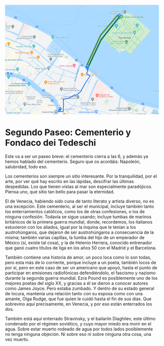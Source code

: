 ![Cementerio de San Michele y Fondaco](img/paseo-2.png)

# Segundo Paseo: Cementerio y Fondaco dei Tedeschi

Este va a ser un paseo breve: el cementerio cierra a las 6, y además
ya hemos hablado del cementerio. Seguro que os acordáis: Napoleón,
salubridad, todo eso.

Los cementerios son siempre un sitio interesante. Por la tranquilidad,
por el arte, por ver qué hay escrito en las lápidas, descifrar las
últimas despedidas. Los que tienen vistas al mar son especialmente
paradójicos. Piensa uno, qué sitio tan bello para pasar la eternidad.

El de Venecia, habiendo sido cuna de tanto literato y artista diverso,
no es una excepción. Este cementerio, al ser el municipal, incluye
también tanto los enterramientos católicos, como los de otras
confesiones, o los de ninguna confesión. Todavía se sigue usando;
incluye tumbas de marinos británicos de la primera guerra mundial,
donde, recordemos, los italianos estuvieron con los aliados, igual por
la inquina que le tenían a los austrohúngaros, que dejaron de ser
austrohúngaros a consecuencia de la misma; también varias capillas, la
tumba del hijo de un emperador de México (sí, existe tal cosa), y la
de Helenio Herrera, conocido entrenador que ganó cuatro títulos de
liga en los años 50 con el Madrid y el Barcelona.

También contiene una historia de amor, un poco loca como lo son
todas, pero esta más de lo corriente, porque incluye a un poeta,
también locos de por sí, pero en este caso de ser un americano que
apoyó, hasta el punto de participar en emisiones radiofónicas
defendiéndolo, el fascismo y nazismo durante la segunda guerra
mundial. Ezra Pound es posiblemente uno de los mejores poetas del
siglo XX, y gracias a él se dieron a conocer autores como James
Joyce. Pero estaba zumbado. Y dentro de su estado general de locura,
mantenía una relación tanto con su esposa como con una amante, Olga
Rudge, que fue quien le cuidó hasta el fin de sus días. Que sobrevino
aquí precisamente, en Venecia, y por eso están enterrados los dos.

También está aquí enterrado Stravinsky, y el bailariín Diaghilev, este
último condenado por el régimen soviético, y cuyo mayor miedo era
morir en el agua. Sobre estar muerto rodeado de agua por todos lados
posiblemente no tenga ninguna objeción. Ni sobre eso ni sobre ninguna
otra cosa, una vez muerto.

